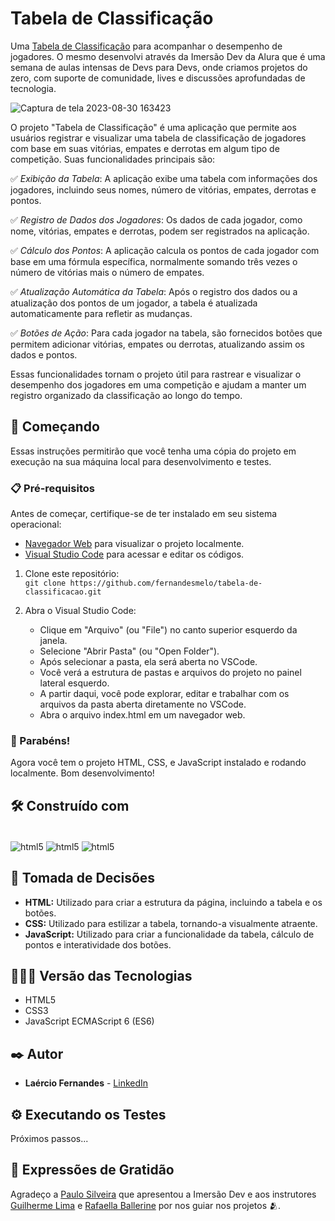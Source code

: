 # Tabela de Classificação

Uma [Tabela de Classificação](https://fernandesmelo.github.io/tabela-de-classificacao/) para acompanhar o desempenho de jogadores. O mesmo desenvolvi através da Imersão Dev da Alura que é uma semana de aulas intensas de Devs para Devs, onde criamos projetos do zero, com suporte de comunidade, lives e discussões aprofundadas de tecnologia.

![Captura de tela 2023-08-30 163423](https://github.com/fernandesmelo/tabela-de-classificacao/assets/113717317/c5d9675b-579a-4056-bde0-e70a8d1a7bc9)

O projeto "Tabela de Classificação" é uma aplicação que permite aos usuários registrar e visualizar uma tabela de classificação de jogadores com base em suas vitórias, empates e derrotas em algum tipo de competição. Suas funcionalidades principais são:

✅ *Exibição da Tabela*: A aplicação exibe uma tabela com informações dos jogadores, incluindo seus nomes, número de vitórias, empates, derrotas e pontos.

✅ *Registro de Dados dos Jogadores*: Os dados de cada jogador, como nome, vitórias, empates e derrotas, podem ser registrados na aplicação.

✅ *Cálculo dos Pontos*: A aplicação calcula os pontos de cada jogador com base em uma fórmula específica, normalmente somando três vezes o número de vitórias mais o número de empates.

✅ *Atualização Automática da Tabela*: Após o registro dos dados ou a atualização dos pontos de um jogador, a tabela é atualizada automaticamente para refletir as mudanças.

✅ *Botões de Ação*: Para cada jogador na tabela, são fornecidos botões que permitem adicionar vitórias, empates ou derrotas, atualizando assim os dados e pontos.

Essas funcionalidades tornam o projeto útil para rastrear e visualizar o desempenho dos jogadores em uma competição e ajudam a manter um registro organizado da classificação ao longo do tempo.

## 🚀 Começando
Essas instruções permitirão que você tenha uma cópia do projeto em execução na sua máquina local para desenvolvimento e testes.

### 📋 Pré-requisitos

Antes de começar, certifique-se de ter instalado em seu sistema operacional:
* [Navegador Web](https://www.google.com/chrome/) para visualizar o projeto localmente.
* [Visual Studio Code](https://code.visualstudio.com/) para acessar e editar os códigos.

1. Clone este repositório:
   <br>
   ```git clone https://github.com/fernandesmelo/tabela-de-classificacao.git```

2. Abra o Visual Studio Code:
   * Clique em "Arquivo" (ou "File") no canto superior esquerdo da janela.
   * Selecione "Abrir Pasta" (ou "Open Folder").
   * Após selecionar a pasta, ela será aberta no VSCode.
   * Você verá a estrutura de pastas e arquivos do projeto no painel lateral esquerdo.
   * A partir daqui, você pode explorar, editar e trabalhar com os arquivos da pasta aberta diretamente no VSCode.
   * Abra o arquivo index.html em um navegador web.

### 🎉 Parabéns!
Agora você tem o projeto HTML, CSS, e JavaScript instalado e rodando localmente. Bom desenvolvimento!

## 🛠️ Construído com

<div style="display: inline-block"><br/>
  <img align="center" alt="html5" src="https://img.shields.io/badge/HTML5-E34F26?style=for-the-badge&logo=html5&logoColor=white" /> 
  <img align="center" alt="html5" src="https://img.shields.io/badge/CSS3-1572B6?style=for-the-badge&logo=css3&logoColor=white" />
  <img align="center" alt="html5" src="https://img.shields.io/badge/JavaScript-323330?style=for-the-badge&logo=javascript&logoColor=F7DF1E" />
</div><br/>

## 🔨 Tomada de Decisões

* **HTML:** Utilizado para criar a estrutura da página, incluindo a tabela e os botões.
* **CSS:** Utilizado para estilizar a tabela, tornando-a visualmente atraente.
* **JavaScript:** Utilizado para criar a funcionalidade da tabela, cálculo de pontos e interatividade dos botões.

## 👨🏽‍💻 Versão das Tecnologias

* HTML5
* CSS3
* JavaScript ECMAScript 6 (ES6)

## ✒️ Autor

* **Laércio Fernandes** - [LinkedIn](https://www.linkedin.com/in/laercio-fernandes/)

## ⚙️ Executando os Testes
Próximos passos...

## 🎁 Expressões de Gratidão

Agradeço a [Paulo Silveira](https://www.linkedin.com/in/paulosilveira/) que apresentou a Imersão Dev e aos instrutores [Guilherme Lima](https://www.linkedin.com/in/guilherme-lima-developer/) e [Rafaella Ballerine](https://www.linkedin.com/in/rafaellaballerini/) por nos guiar nos projetos 🫂.
